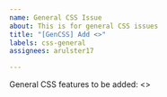 ```yaml
---
name: General CSS Issue
about: This is for general CSS issues
title: "[GenCSS] Add <>"
labels: css-general
assignees: arulster17

---
```


General CSS features to be added: <>
